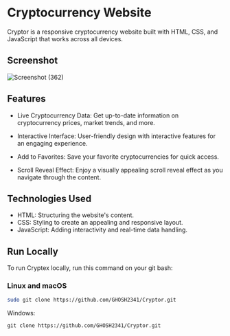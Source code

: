 # Cryptocurrency Website

Cryptor is a responsive cryptocurrency website built with HTML, CSS, and JavaScript that works across all devices.

## Screenshot
![Screenshot (362)](https://github.com/GHOSH2341/Cryptor/assets/109242925/937e78bd-e50b-4e4b-b9f3-d160e66681f6)


## Features
- Live Cryptocurrency Data: Get up-to-date information on cryptocurrency prices, market trends, and more.

- Interactive Interface: User-friendly design with interactive features for an engaging experience.

- Add to Favorites: Save your favorite cryptocurrencies for quick access.

- Scroll Reveal Effect: Enjoy a visually appealing scroll reveal effect as you navigate through the content.

## Technologies Used

- HTML: Structuring the website's content.
- CSS: Styling to create an appealing and responsive layout.
- JavaScript: Adding interactivity and real-time data handling.


## Run Locally

To run Cryptex locally, run this command on your git bash:


### Linux and macOS

```bash
sudo git clone https://github.com/GHOSH2341/Cryptor.git
```

Windows:
```
git clone https://github.com/GHOSH2341/Cryptor.git
```



